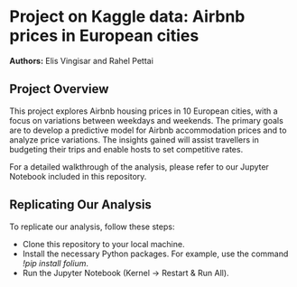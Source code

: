 # Project on Kaggle data: Airbnb prices in European cities
**Authors:** Elis Vingisar and Rahel Pettai

## Project Overview
This project explores Airbnb housing prices in 10 European cities, with a focus on variations between weekdays and weekends. The primary goals are to develop a predictive model for Airbnb accommodation prices and to analyze price variations. The insights gained will assist travellers in budgeting their trips and enable hosts to set competitive rates.

For a detailed walkthrough of the analysis, please refer to our Jupyter Notebook included in this repository.

## Replicating Our Analysis
To replicate our analysis, follow these steps:

* Clone this repository to your local machine.
* Install the necessary Python packages. For example, use the command *!pip install folium*.
* Run the Jupyter Notebook (Kernel -> Restart & Run All).


